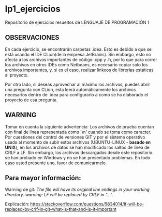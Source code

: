 # lp1_ejercicios
Repositorio de ejercicios resueltos de LENGUAJE DE PROGRAMACIÓN 1

## OBSERVACIONES
En cada ejercicio, se encontrarán carpetas .idea. Esto es debido a que se está usando el IDE CLion(de la empresa JetBrains). Sin embargo, esto no afecta a los archivos importantes de código .cpp y .h, por lo que para correr los archivos en otros IDEs como Netbeans, es necesario copiar solo los archivos importantes, y, si es el caso, realizar linkeos de librerías estáticas al proyecto.

Por otro lado, si deseas aprovechar al máximo los archivos, puedes abrir una pregunta con CLion, esta leerá automáticamente los archivos necesarios dentro de .idea para configurarlo a como se ha elaborado el proyecto de esa pregunta.

## WARNING
Tomar en cuenta la siguiente advertencia:
Los archivos de prueba cuentan con final de línea representada como '\n' cuando se toma como caracter. Por cuestiones del control de versiones GIT y por el sistema operativo usado al momento de subir estos archivos (UBUNTU-LINUX - **basado en UNIX**), en los archivos de datos se han modificado los saltos de línea de CRLF a LF.
Sin embargo, los archivos descargados desde este repositorio se han probado en Windows y no se han presentado problemas. En todo caso usted presente uno, favor de comunicármelo.
## Para mayor información:

Warning de git: 
*The file will have its original line endings in your working directory. warning: LF will be replaced by CRLF in "...".*

Explicación:
https://stackoverflow.com/questions/5834014/lf-will-be-replaced-by-crlf-in-git-what-is-that-and-is-it-important
